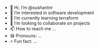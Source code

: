 - 👋 Hi, I’m @sushantnr
- 👀 I’m interested in software development
- 🌱 I’m currently learning terraform
- 💞️ I’m looking to collaborate on projects
- 📫 How to reach me ...
- 😄 Pronouns: ...
- ⚡ Fun fact: ...

<!---
sushantnr/sushantnr is a ✨ special ✨ repository because its `README.md` (this file) appears on your GitHub profile.
You can click the Preview link to take a look at your changes.
--->
